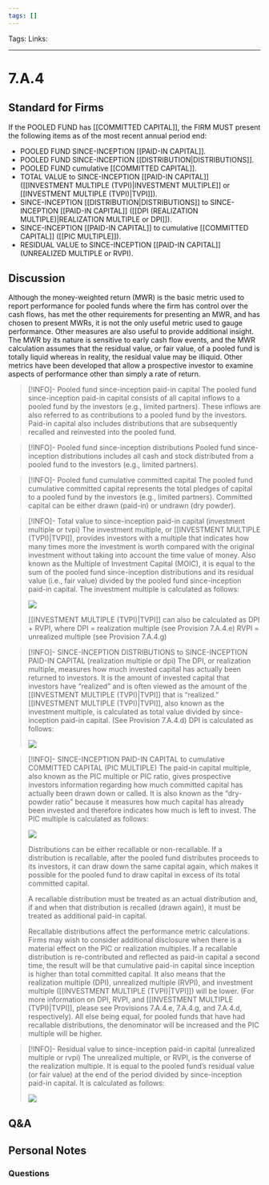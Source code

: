 ```yaml
---
tags: []
---
```

Tags:
Links: 
___
# 7.A.4
## Standard for Firms
If the POOLED FUND has [[COMMITTED CAPITAL]], the FIRM MUST present the following items as of the most recent annual period end:
- POOLED FUND SINCE-INCEPTION [[PAID-IN CAPITAL]].
- POOLED FUND SINCE-INCEPTION [[DISTRIBUTION|DISTRIBUTIONS]].
- POOLED FUND cumulative [[COMMITTED CAPITAL]].
- TOTAL VALUE to SINCE-INCEPTION [[PAID-IN CAPITAL]] ([[INVESTMENT MULTIPLE (TVPI)|INVESTMENT MULTIPLE]] or [[INVESTMENT MULTIPLE (TVPI)|TVPI]]).
- SINCE-INCEPTION [[DISTRIBUTION|DISTRIBUTIONS]] to SINCE-INCEPTION [[PAID-IN CAPITAL]] ([[DPI (REALIZATION MULTIPLE)|REALIZATION MULTIPLE or DPI]]).
- SINCE-INCEPTION [[PAID-IN CAPITAL]] to cumulative [[COMMITTED CAPITAL]] ([[PIC MULTIPLE]]).
- RESIDUAL VALUE to SINCE-INCEPTION [[PAID-IN CAPITAL]] (UNREALIZED MULTIPLE or RVPI).
## Discussion
Although the money-weighted return (MWR) is the basic metric used to report performance for pooled funds where the firm has control over the cash flows, has met the other requirements for presenting an MWR, and has chosen to present MWRs, it is not the only useful metric used to gauge performance. Other measures are also useful to provide additional insight. The MWR by its nature is sensitive to early cash flow events, and the MWR calculation assumes that the residual value, or fair value, of a pooled fund is totally liquid whereas in reality, the residual value may be illiquid. Other metrics have been developed that allow a prospective investor to examine aspects of performance other than simply a rate of return.

> [!INFO]- Pooled fund since-inception paid-in capital
 The pooled fund since-inception paid-in capital consists of all capital inflows to a pooled fund by the investors (e.g., limited partners). These inflows are also referred to as contributions to a pooled fund by the investors. Paid-in capital also includes distributions that are subsequently recalled and reinvested into the pooled fund.

> [!INFO]- Pooled fund since-inception distributions
> Pooled fund since-inception distributions includes all cash and stock distributed from a pooled fund to the investors (e.g., limited partners).

> [!INFO]- Pooled fund cumulative committed capital
> The pooled fund cumulative committed capital represents the total pledges of capital to a pooled fund by the investors (e.g., limited partners). Committed capital can be either drawn (paid-in) or undrawn (dry powder).

> [!INFO]- Total value to since-inception paid-in capital (investment multiple or tvpi)
> The investment multiple, or [[INVESTMENT MULTIPLE (TVPI)|TVPI]], provides investors with a multiple that indicates how many times more the investment is worth compared with the original investment without taking into account the time value of money. Also known as the Multiple of Investment Capital (MOIC), it is equal to the sum of the pooled fund since-inception distributions and its residual value (i.e., fair value) divided by the pooled fund since-inception paid-in capital. The investment multiple is calculated as follows:
> 
> ![](https://www.gipsstandards.org/wp-content/themes/gips/pdf_img/for_firms/7.A.1.2.png)
> 
> [[INVESTMENT MULTIPLE (TVPI)|TVPI]] can also be calculated as DPI + RVPI, where
> 	DPI = realization multiple (see Provision 7.A.4.e)
> 	RVPI = unrealized multiple (see Provision 7.A.4.g)

> [!INFO]- SlNCE-INCEPTION DISTRIBUTIONS to SINCE-INCEPTION PAID-IN CAPITAL (realization multiple or dpi)
> The DPI, or realization multiple, measures how much invested capital has actually been returned to investors. It is the amount of invested capital that investors have “realized” and is often viewed as the amount of the [[INVESTMENT MULTIPLE (TVPI)|TVPI]] that is “realized.” [[INVESTMENT MULTIPLE (TVPI)|TVPI]], also known as the investment multiple, is calculated as total value divided by since-inception paid-in capital. (See Provision 7.A.4.d) DPI is calculated as follows:
> 
> ![](https://www.gipsstandards.org/wp-content/themes/gips/pdf_img/for_firms/7.A.1.3.png) 

> [!INFO]- SINCE-INCEPTION PAID-IN CAPITAL to cumulative COMMITTED CAPITAL (PIC MULTIPLE)
> The paid-in capital multiple, also known as the PIC multiple or PIC ratio, gives prospective investors information regarding how much committed capital has actually been drawn down or called. It is also known as the “dry-powder ratio” because it measures how much capital has already been invested and therefore indicates how much is left to invest. The PIC multiple is calculated as follows:
> 
> ![](https://www.gipsstandards.org/wp-content/themes/gips/pdf_img/for_firms/7.A.1.4.png)
> 
> Distributions can be either recallable or non-recallable. If a distribution is recallable, after the pooled fund distributes proceeds to its investors, it can draw down the same capital again, which makes it possible for the pooled fund to draw capital in excess of its total committed capital.
> 
> A recallable distribution must be treated as an actual distribution and, if and when that distribution is recalled (drawn again), it must be treated as additional paid-in capital.
> 
> Recallable distributions affect the performance metric calculations. Firms may wish to consider additional disclosure when there is a material effect on the PIC or realization multiples. If a recallable distribution is re-contributed and reflected as paid-in capital a second time, the result will be that cumulative paid-in capital since inception is higher than total committed capital. It also means that the realization multiple (DPI), unrealized multiple (RVPI), and investment multiple ([[INVESTMENT MULTIPLE (TVPI)|TVPI]]) will be lower. (For more information on DPI, RVPI, and [[INVESTMENT MULTIPLE (TVPI)|TVPI]], please see Provisions 7.A.4.e, 7.A.4.g, and 7.A.4.d, respectively). All else being equal, for pooled funds that have had recallable distributions, the denominator will be increased and the PIC multiple will be higher.

> [!INFO]- Residual value to since-inception paid-in capital (unrealized multiple or rvpi)
> The unrealized multiple, or RVPI, is the converse of the realization multiple. It is equal to the pooled fund’s residual value (or fair value) at the end of the period divided by since-inception paid-in capital. It is calculated as follows:
> 
> ![](https://www.gipsstandards.org/wp-content/themes/gips/pdf_img/for_firms/7.A.1.5.png)
> 
## Q&A

## Personal Notes

### Questions